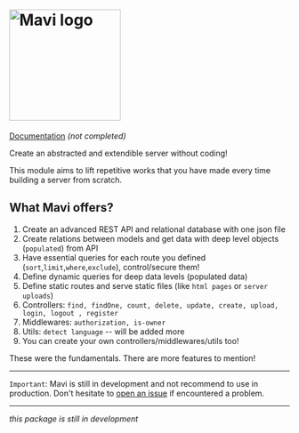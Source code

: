 <h1 id="mavi">
  <img
    src="https://raw.githubusercontent.com/m-emre-yalcin/mavi/main/public/mavi.svg"
    alt="Mavi logo"
    width="200px"
    align="center"
  />
</h1>

[Documentation](https://mavi-docs.vercel.app) _(not completed)_

Create an abstracted and extendible server without coding!

This module aims to lift repetitive works that you have made every time building a server from scratch.

## What Mavi offers?

1. Create an advanced REST API and relational database with one json file
1. Create relations between models and get data with deep level objects (`populated`) from API
1. Have essential queries for each route you defined (`sort`,`limit`,`where`,`exclude`), control/secure them!
1. Define dynamic queries for deep data levels (populated data)
1. Define static routes and serve static files (like `html pages` or `server uploads`)
1. Controllers: `find, findOne, count, delete, update, create, upload, login, logout , register`
1. Middlewares: `authorization, is-owner`
1. Utils: `detect language` -- will be added more
1. You can create your own controllers/middlewares/utils too!

These were the fundamentals. There are more features to mention!

---

`Important`: Mavi is still in development and not recommend to use in production. Don't hesitate to [open an issue](https://github.com/mavi-server/mavi/issues) if encountered a problem.

---

_this package is still in development_
